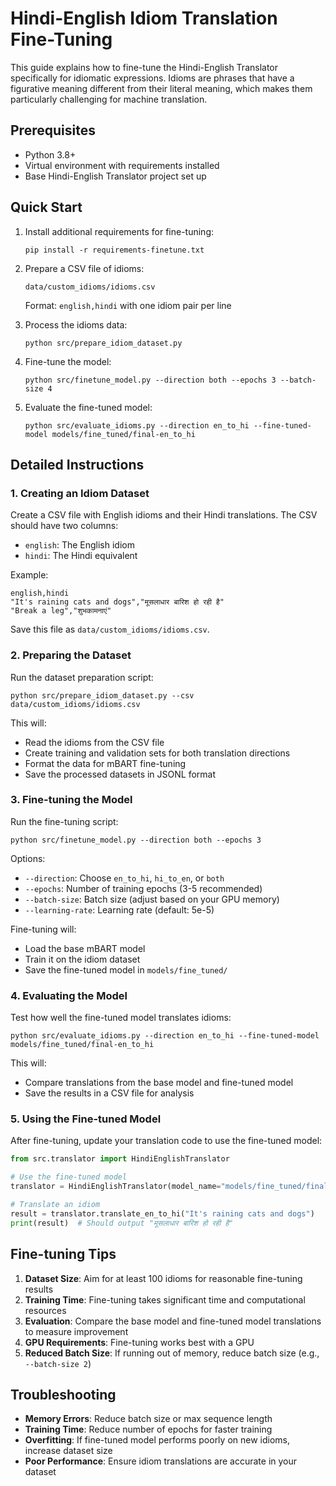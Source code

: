 # Hindi-English Idiom Translation Fine-Tuning

This guide explains how to fine-tune the Hindi-English Translator specifically for idiomatic expressions. Idioms are phrases that have a figurative meaning different from their literal meaning, which makes them particularly challenging for machine translation.

## Prerequisites

- Python 3.8+
- Virtual environment with requirements installed
- Base Hindi-English Translator project set up

## Quick Start

1. Install additional requirements for fine-tuning:
   ```
   pip install -r requirements-finetune.txt
   ```

2. Prepare a CSV file of idioms:
   ```
   data/custom_idioms/idioms.csv
   ```
   Format: `english,hindi` with one idiom pair per line

3. Process the idioms data:
   ```
   python src/prepare_idiom_dataset.py
   ```

4. Fine-tune the model:
   ```
   python src/finetune_model.py --direction both --epochs 3 --batch-size 4
   ```

5. Evaluate the fine-tuned model:
   ```
   python src/evaluate_idioms.py --direction en_to_hi --fine-tuned-model models/fine_tuned/final-en_to_hi
   ```

## Detailed Instructions

### 1. Creating an Idiom Dataset

Create a CSV file with English idioms and their Hindi translations. The CSV should have two columns:
- `english`: The English idiom
- `hindi`: The Hindi equivalent

Example:
```csv
english,hindi
"It's raining cats and dogs","मूसलाधार बारिश हो रही है"
"Break a leg","शुभकामनाएं"
```

Save this file as `data/custom_idioms/idioms.csv`.

### 2. Preparing the Dataset

Run the dataset preparation script:

```
python src/prepare_idiom_dataset.py --csv data/custom_idioms/idioms.csv
```

This will:
- Read the idioms from the CSV file
- Create training and validation sets for both translation directions
- Format the data for mBART fine-tuning
- Save the processed datasets in JSONL format

### 3. Fine-tuning the Model

Run the fine-tuning script:

```
python src/finetune_model.py --direction both --epochs 3
```

Options:
- `--direction`: Choose `en_to_hi`, `hi_to_en`, or `both`
- `--epochs`: Number of training epochs (3-5 recommended)
- `--batch-size`: Batch size (adjust based on your GPU memory)
- `--learning-rate`: Learning rate (default: 5e-5)

Fine-tuning will:
- Load the base mBART model
- Train it on the idiom dataset
- Save the fine-tuned model in `models/fine_tuned/`

### 4. Evaluating the Model

Test how well the fine-tuned model translates idioms:

```
python src/evaluate_idioms.py --direction en_to_hi --fine-tuned-model models/fine_tuned/final-en_to_hi
```

This will:
- Compare translations from the base model and fine-tuned model
- Save the results in a CSV file for analysis

### 5. Using the Fine-tuned Model

After fine-tuning, update your translation code to use the fine-tuned model:

```python
from src.translator import HindiEnglishTranslator

# Use the fine-tuned model
translator = HindiEnglishTranslator(model_name="models/fine_tuned/final-en_to_hi")

# Translate an idiom
result = translator.translate_en_to_hi("It's raining cats and dogs")
print(result)  # Should output "मूसलाधार बारिश हो रही है"
```

## Fine-tuning Tips

1. **Dataset Size**: Aim for at least 100 idioms for reasonable fine-tuning results
2. **Training Time**: Fine-tuning takes significant time and computational resources
3. **Evaluation**: Compare the base model and fine-tuned model translations to measure improvement
4. **GPU Requirements**: Fine-tuning works best with a GPU
5. **Reduced Batch Size**: If running out of memory, reduce batch size (e.g., `--batch-size 2`)

## Troubleshooting

- **Memory Errors**: Reduce batch size or max sequence length
- **Training Time**: Reduce number of epochs for faster training
- **Overfitting**: If fine-tuned model performs poorly on new idioms, increase dataset size
- **Poor Performance**: Ensure idiom translations are accurate in your dataset 